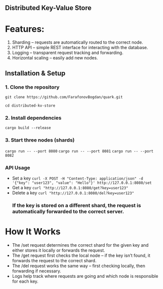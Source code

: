 ## Distributed Key-Value Store
# Features:
1. Sharding – requests are automatically routed to the correct node.
2. HTTP API – simple REST interface for interacting with the database.
3. Logging – transparent request tracking and forwarding.
4. Horizontal scaling – easily add new nodes.

  ## Installation & Setup
 ### 1. Clone the repository
```
git clone https://github.com/FarafonovBogdan/quark.git 
```
``` 
cd distributed-kv-store 
```
 ### 2. Install dependencies
``` cargo build --release ```
 ### 3. Start three nodes (shards)
``` cargo run -- --port 8080 ```
``` cargo run -- --port 8081 ```
``` cargo run -- --port 8082 ```
 ### API Usage
- Set a key
  ``` curl -X POST -H "Content-Type: application/json" -d '{"key": "user123", "value": "Hello"}' http://127.0.0.1:8080/set ```
- Get a key
  ``` curl "http://127.0.0.1:8080/get?key=user123" ```
- Delete a key
  ``` curl "http://127.0.0.1:8080/del?key=user123" ```
  ### If the key is stored on a different shard, the request is automatically forwarded to the correct server.

# How It Works
- The /set request determines the correct shard for the given key and either stores it locally or forwards the request.
- The /get request first checks the local node – if the key isn’t found, it forwards the request to the correct shard.
- The /del request works the same way – first checking locally, then forwarding if necessary.
- Logs help track where requests are going and which node is responsible for each key.
